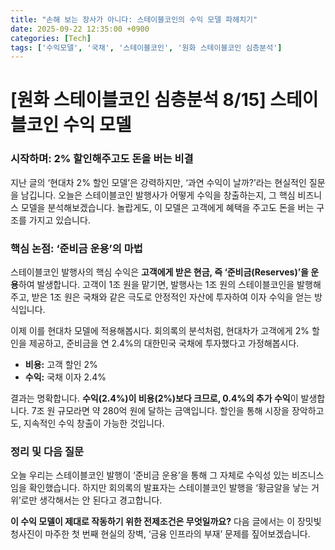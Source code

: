 ```yaml
---
title: "손해 보는 장사가 아니다: 스테이블코인의 수익 모델 파헤치기"
date: 2025-09-22 12:35:00 +0900
categories: [Tech]
tags: ['수익모델', '국채', '스테이블코인', '원화 스테이블코인 심층분석']
---
```


# [원화 스테이블코인 심층분석 8/15] 스테이블코인 수익 모델

### 시작하며: 2% 할인해주고도 돈을 버는 비결

지난 글의 ‘현대차 2% 할인 모델’은 강력하지만, ‘과연 수익이 날까?’라는 현실적인 질문을 남깁니다. 오늘은 스테이블코인 발행사가 어떻게 수익을 창출하는지, 그 핵심 비즈니스 모델을 분석해보겠습니다. 놀랍게도, 이 모델은 고객에게 혜택을 주고도 돈을 버는 구조를 가지고 있습니다.

### 핵심 논점: ‘준비금 운용’의 마법

스테이블코인 발행사의 핵심 수익은 **고객에게 받은 현금, 즉 ‘준비금(Reserves)’을 운용**하여 발생합니다. 고객이 1조 원을 맡기면, 발행사는 1조 원의 스테이블코인을 발행해주고, 받은 1조 원은 국채와 같은 극도로 안정적인 자산에 투자하여 이자 수익을 얻는 방식입니다.

이제 이를 현대차 모델에 적용해봅시다. 회의록의 분석처럼, 현대차가 고객에게 2% 할인을 제공하고, 준비금을 연 2.4%의 대한민국 국채에 투자했다고 가정해봅시다.

- **비용:** 고객 할인 2%
- **수익:** 국채 이자 2.4%

결과는 명확합니다. **수익(2.4%)이 비용(2%)보다 크므로, 0.4%의 추가 수익**이 발생합니다. 7조 원 규모라면 약 280억 원에 달하는 금액입니다. 할인을 통해 시장을 장악하고도, 지속적인 수익 창출이 가능한 것입니다.

### 정리 및 다음 질문

오늘 우리는 스테이블코인 발행이 ‘준비금 운용’을 통해 그 자체로 수익성 있는 비즈니스임을 확인했습니다. 하지만 회의록의 발표자는 스테이블코인 발행을 ‘황금알을 낳는 거위’로만 생각해서는 안 된다고 경고합니다.

**이 수익 모델이 제대로 작동하기 위한 전제조건은 무엇일까요?** 다음 글에서는 이 장밋빛 청사진이 마주한 첫 번째 현실의 장벽, ‘금융 인프라의 부재’ 문제를 짚어보겠습니다.
